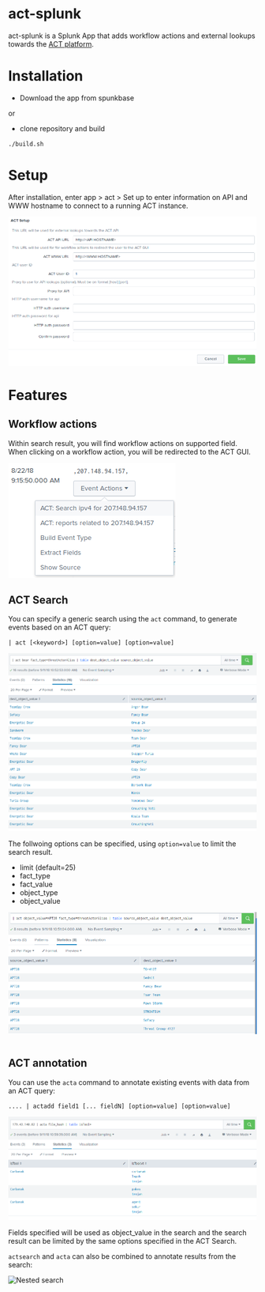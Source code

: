 # act-splunk

act-splunk is a Splunk App that adds workflow actions and external lookups towards the [ACT platform](https://github.com/mnemonic-no/act-platform).

# Installation

* Download the app from spunkbase

or

* clone repository and build

```
./build.sh
```

# Setup

After installation, enter app > act > Set up to enter information on API and WWW hostname to connect to a running ACT instance.

![Setup](screenshots/setup.png "Setup")

# Features

## Workflow actions

Within search result, you will find workflow actions on supported field. When clicking on a workflow action, you will be redirected to the ACT GUI.

![Workflow Actions](screenshots/workflow_action.png "Workflow actions")

## ACT Search

You can specify a generic search using the `act` command, to generate events based on an ACT query:

```
| act [<keyword>] [option=value] [option=value]
```

![Keyword search](screenshots/actsearch-keyword.png "Keyword search")

The follwoing options can be specified, using `option=value` to limit the search result.

* limit (default=25)
* fact_type
* fact_value
* object_type
* object_value

![Search options](screenshots/actsearch-options.png "Search options")


```
```

## ACT annotation

You can use the `acta` command to annotate existing events with data from an ACT query:

```
.... | actadd field1 [... fieldN] [option=value] [option=value]
```

![ACT annotation](screenshots/actadd.png "ACT annotation")

Fields specified will be used as object_value in the search and the search result can be limited by the same options specified in the ACT Search.

`actsearch` and `acta` can also be combined to annotate results from the search:

![Nested search](screenshots/act-nested.png "Nested search")
